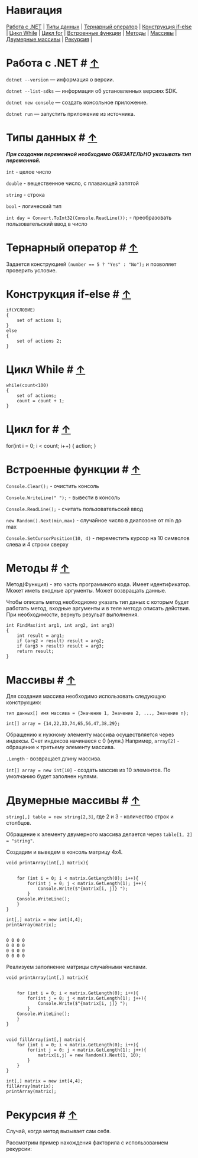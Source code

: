 # Навигация #

[Работа с .NET](#работа-с-net--↑) |
[Типы данных](#типы-данных--↑) |
[Тернарный оператор](#тернарный-оператор--↑) |
[Конструкция if-else](#конструкция-if-else--↑) |
[Цикл While](#цикл-while--↑) |
[Цикл for](#цикл-for--↑) |
[Встроенные функции](#встроенные-функции--↑) |
[Методы](#методы--↑) |
[Массивы](#массивы) |
[Двумерные массивы](#двумерные-массивы--↑) |
[Рекурсия](#рекурсия--↑) |


# Работа с .NET # [&#8593;](#навигация)

`dotnet --version` — информация о версии.

`dotnet --list-sdks` — информация об установленных версиях SDK.

`dotnet new console` — создать консольное приложение.

`dotnet run` — запустить приложение из источника.


# Типы данных # [&#8593;](#навигация)

***При создании переменной необходимо ОБЯЗАТЕЛЬНО указывать тип переменной.*** 

`int` - целое число

`double` - вещественное число, с плавающей запятой

`string` - строка

`bool` - логический тип

`int day = Convert.ToInt32(Console.ReadLine());` - преобразовать пользовательский ввод в число

# Тернарный оператор # [&#8593;](#навигация)

Задается конструкцией `(number == 5 ? "Yes" : "No");` и позволяет проверить условие. 



# Конструкция if-else # [&#8593;](#навигация)

```
if(УСЛОВИЕ)
{
    set of actions 1;
}
else
{
    set of actions 2;
}
```

# Цикл While # [&#8593;](#навигация)

```
while(count<100)
{
    set of actions;
    count = count + 1;
}
```

# Цикл for # [&#8593;](#навигация)

for(int i = 0; i < count; i++)
{
    action;
}


# Встроенные функции # [&#8593;](#навигация)

`Console.Clear();` - очистить консоль

`Console.WriteLine(" ");` - вывести в консоль

`Console.ReadLine();` - считать пользовательский ввод

`new Random().Next(min,max)` - случайное число в диапозоне от min до max

`Console.SetCursorPosition(10, 4)` - переместить курсор на 10 символов слева и 4 строки сверху

# Методы # [&#8593;](#навигация)

Метод(Функция) - это часть программного кода. Имеет идентификатор. Может иметь входные аргументы. Может возвращать данные.

Чтобы описать метод необходиомо указать тип даных с которым будет работать метод, входные аргументы и в теле метода описать действия. При необходимости, вернуть резульат выполнения.

```
int FindMax(int arg1, int arg2, int arg3)
{
    int result = arg1;
    if (arg2 > result) result = arg2;
    if (arg3 > result) result = arg3;
    return result;
}
```

# Массивы # [&#8593;](#навигация)

Для создания массива необходимо использовать следующую конструкцию:

`тип данных[] имя массива = {Значение 1, Значение 2, ..., Значение n};`

```
int[] array = {14,22,33,74,65,56,47,38,29};
```

Обращению к нужному элементу массива осуществляется через индексы. Счет индексов начинаеся с 0 (нуля.) Например, `array[2]` - обращение к третьему элементу массива.

`.Length` - возвращает длину массива.

`int[] array = new int[10]` - создать массив из 10 элементов. По умолчанию будет заполнен нулями.

# Двумерные массивы # [&#8593;](#навигация)

`string[,] table = new string[2,3]`, где 2 и 3 - количество строк и столбцов.

Обращение к элементу двумерного массива делается через `table[1, 2] = "string"`.

Создадим и выведем в консоль матрицу 4х4.

```
void printArray(int[,] matrix){
    

    for (int i = 0; i < matrix.GetLength(0); i++){
        for(int j = 0; j < matrix.GetLength(1); j++){
            Console.Write($"{matrix[i, j]} ");
        }
    Console.WriteLine();
    }
}

int[,] matrix = new int[4,4];
printArray(matrix);


0 0 0 0 
0 0 0 0 
0 0 0 0 
0 0 0 0 
```

Реализуем заполнение матрицы случайными числами.

```
void printArray(int[,] matrix){
    

    for (int i = 0; i < matrix.GetLength(0); i++){
        for(int j = 0; j < matrix.GetLength(1); j++){
            Console.Write($"{matrix[i, j]} ");
        }
    Console.WriteLine();
    }
}


void fillArray(int[,] matrix){
    for (int i = 0; i < matrix.GetLength(0); i++){
        for(int j = 0; j < matrix.GetLength(1); j++){
            matrix[i,j] = new Random().Next(1, 10);
        }
    }
}

int[,] matrix = new int[4,4];
fillArray(matrix);
printArray(matrix);
```

# Рекурсия # [&#8593;](#навигация)

Случай, когда метод вызывает сам себя.

Рассмотрим пример нахождения факторила с использованием рекурсии:

